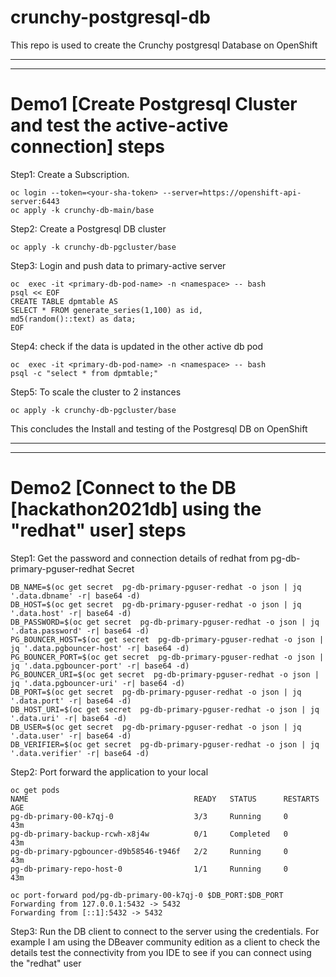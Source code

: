 # crunchy-postgresql-db
This repo is used to create the Crunchy postgresql Database on OpenShift


---
---

# Demo1 [Create Postgresql Cluster and test the active-active connection] steps

Step1: Create a Subscription.
```
oc login --token=<your-sha-token> --server=https://openshift-api-server:6443
oc apply -k crunchy-db-main/base
```

Step2: Create a Postgresql DB cluster
```
oc apply -k crunchy-db-pgcluster/base
```

Step3: Login and push data to primary-active server 
```
oc  exec -it <primary-db-pod-name> -n <namespace> -- bash
psql << EOF 
CREATE TABLE dpmtable AS 
SELECT * FROM generate_series(1,100) as id, 
md5(random()::text) as data;
EOF
```

Step4: check if the data is updated in the other active db pod
```
oc  exec -it <primary-db-pod-name> -n <namespace> -- bash
psql -c "select * from dpmtable;"
```

Step5: To scale the cluster to 2 instances
```
oc apply -k crunchy-db-pgcluster/base
```

This concludes the Install and testing of the Postgresql DB on OpenShift 

---
---

# Demo2 [Connect to the DB [hackathon2021db] using the "redhat" user] steps

Step1: Get the password and connection details of redhat from  pg-db-primary-pguser-redhat Secret
```
DB_NAME=$(oc get secret  pg-db-primary-pguser-redhat -o json | jq '.data.dbname' -r| base64 -d)
DB_HOST=$(oc get secret  pg-db-primary-pguser-redhat -o json | jq '.data.host' -r| base64 -d)
DB_PASSWORD=$(oc get secret  pg-db-primary-pguser-redhat -o json | jq '.data.password' -r| base64 -d)
PG_BOUNCER_HOST=$(oc get secret  pg-db-primary-pguser-redhat -o json | jq '.data.pgbouncer-host' -r| base64 -d)
PG_BOUNCER_PORT=$(oc get secret  pg-db-primary-pguser-redhat -o json | jq '.data.pgbouncer-port' -r| base64 -d)
PG_BOUNCER_URI=$(oc get secret  pg-db-primary-pguser-redhat -o json | jq '.data.pgbouncer-uri' -r| base64 -d)
DB_PORT=$(oc get secret  pg-db-primary-pguser-redhat -o json | jq '.data.port' -r| base64 -d)
DB_HOST_URI=$(oc get secret  pg-db-primary-pguser-redhat -o json | jq '.data.uri' -r| base64 -d)
DB_USER=$(oc get secret  pg-db-primary-pguser-redhat -o json | jq '.data.user' -r| base64 -d)
DB_VERIFIER=$(oc get secret  pg-db-primary-pguser-redhat -o json | jq '.data.verifier' -r| base64 -d)
```
Step2: Port forward the application to your local
```
oc get pods 
NAME                                     READY   STATUS      RESTARTS   AGE
pg-db-primary-00-k7qj-0                  3/3     Running     0          43m
pg-db-primary-backup-rcwh-x8j4w          0/1     Completed   0          43m
pg-db-primary-pgbouncer-d9b58546-t946f   2/2     Running     0          43m
pg-db-primary-repo-host-0                1/1     Running     0          43m

oc port-forward pod/pg-db-primary-00-k7qj-0 $DB_PORT:$DB_PORT
Forwarding from 127.0.0.1:5432 -> 5432
Forwarding from [::1]:5432 -> 5432
```

Step3: Run the DB client to connect to the server using the credentials. For example I am using the DBeaver community edition as a client to check the details
test the connectivity from you IDE to see if you can connect using the "redhat" user



